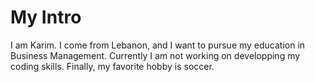 # My Intro
I am Karim. I come from Lebanon, and I want to pursue my education in Business Management. Currently I am not working on developping my coding skills. Finally, my favorite hobby is soccer. 
